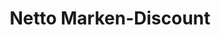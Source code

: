 ---
title: "Netto Marken-Discount"
url: /duesseldorf/netto-marken-discount-corneliusstrasse/
shop: Supermarkt
---